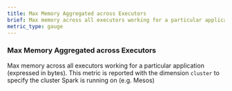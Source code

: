 ```yaml
---
title: Max Memory Aggregated across Executors
brief: Max memory across all executors working for a particular application
metric_type: gauge
---
```

### Max Memory Aggregated across Executors
Max memory across all executors working for a particular application (expressed in bytes). This metric is reported with the dimension `cluster` to specify the cluster Spark is running on (e.g. Mesos)
